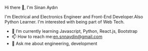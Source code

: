 Hi there 👋, I'm Sinan Aydın 

I'm  Electrical and Electronics Engineer and Front-End Developer.Also Python Learner.
I'm interested with being part of Web Tech.

- 🌱 I’m currently learning Javascript, Python, React.js, Bootstrap
- 📫 How to reach me:en.snnaydin@gmail.com
- 💬 Ask me about engineering, development

<!--


Here are some ideas to get you started:

- 🔭 I’m currently working on ...
- 👯 I’m looking to collaborate on ...
- 🤔 I’m looking for help with ...
- 💬 Ask me about ...
- 📫 How to reach me: ...
- 😄 Pronouns: ...
- ⚡ Fun fact: ...
-->
